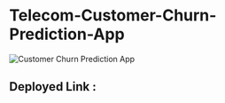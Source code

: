 # Telecom-Customer-Churn-Prediction-App

![Customer Churn Prediction App](https://github.com/user-attachments/assets/07632185-a76f-467b-9413-a6e37c910f39)

## Deployed Link : 


